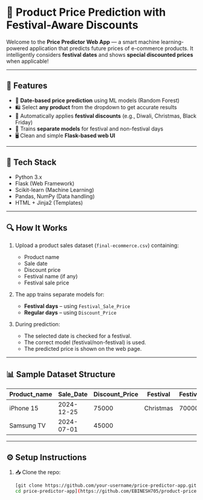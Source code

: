 # 🎯 Product Price Prediction with Festival-Aware Discounts

Welcome to the **Price Predictor Web App** — a smart machine learning-powered application that predicts future prices of e-commerce products. It intelligently considers **festival dates** and shows **special discounted prices** when applicable!

---

## 🌟 Features

- 📅 **Date-based price prediction** using ML models (Random Forest)
- 🛍️ Select **any product** from the dropdown to get accurate results
- 🎉 Automatically applies **festival discounts** (e.g., Diwali, Christmas, Black Friday)
- 🧠 Trains **separate models** for festival and non-festival days
- 🖥️ Clean and simple **Flask-based web UI**

---

## 🧪 Tech Stack

- Python 3.x  
- Flask (Web Framework)  
- Scikit-learn (Machine Learning)  
- Pandas, NumPy (Data handling)  
- HTML + Jinja2 (Templates)

---

## 🔍 How It Works

1. Upload a product sales dataset (`final-ecommerce.csv`) containing:
   - Product name
   - Sale date
   - Discount price
   - Festival name (if any)
   - Festival sale price

2. The app trains separate models for:
   - **Festival days** – using `Festival_Sale_Price`
   - **Regular days** – using `Discount_Price`

3. During prediction:
   - The selected date is checked for a festival.
   - The correct model (festival/non-festival) is used.
   - The predicted price is shown on the web page.

---

## 📊 Sample Dataset Structure

| Product_name | Sale_Date  | Discount_Price | Festival | Festival_Sale_Price |
|--------------|------------|----------------|----------|----------------------|
| iPhone 15    | 2024-12-25 | 75000          | Christmas| 70000                |
| Samsung TV   | 2024-07-01 | 45000          |          |                      |

---

## ⚙️ Setup Instructions

1. 📥 Clone the repo:
   ```bash
   [git clone https://github.com/your-username/price-predictor-app.git
   cd price-predictor-app](https://github.com/EBINESH705/product-price-prediction.git)
